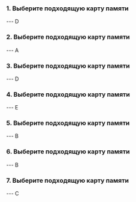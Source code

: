 <h3>1. Выберите подходящую карту памяти</h3>
--- D

<h3>2. Выберите подходящую карту памяти</h3>
--- A

<h3>3. Выберите подходящую карту памяти</h3>
--- D

<h3>4. Выберите подходящую карту памяти</h3>
--- E

<h3>5. Выберите подходящую карту памяти</h3>
--- B

<h3>6. Выберите подходящую карту памяти</h3>
--- B

<h3>7. Выберите подходящую карту памяти</h3>
--- C